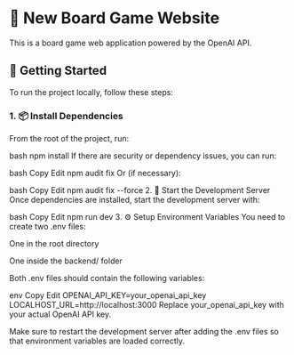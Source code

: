 # 🎲 New Board Game Website

This is a board game web application powered by the OpenAI API.

## 🚀 Getting Started

To run the project locally, follow these steps:

### 1. 📦 Install Dependencies

From the root of the project, run:

bash
npm install
If there are security or dependency issues, you can run:

bash
Copy
Edit
npm audit fix
Or (if necessary):

bash
Copy
Edit
npm audit fix --force
2. 🏃 Start the Development Server
Once dependencies are installed, start the development server with:

bash
Copy
Edit
npm run dev
3. ⚙️ Setup Environment Variables
You need to create two .env files:

One in the root directory

One inside the backend/ folder

Both .env files should contain the following variables:

env
Copy
Edit
OPENAI_API_KEY=your_openai_api_key
LOCALHOST_URL=http://localhost:3000
Replace your_openai_api_key with your actual OpenAI API key.

Make sure to restart the development server after adding the .env files so that environment variables are loaded correctly.

